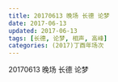 ```yaml
---
title: 20170613 晚场 长德 论梦
date: 2017-06-13
updated: 2017-06-13
tags: [长德, 论梦, 相声, 高峰] 
categories: (2017)丁酉年场次 
---
```

20170613 晚场 长德 论梦

